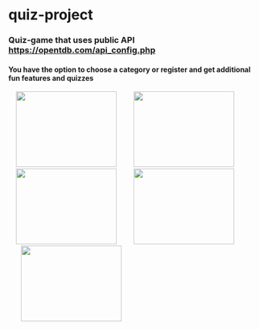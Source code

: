 # quiz-project
### Quiz-game that uses public API https://opentdb.com/api_config.php 
#### You have the option to choose a category or register and get additional fun features and quizzes

<div>
<img src='https://user-images.githubusercontent.com/76526621/115898018-bfb69c00-a465-11eb-9bec-9572d354a650.png' height = 150 width=200 hspace=15>
<img src = 'https://user-images.githubusercontent.com/76526621/115897650-5040ac80-a465-11eb-9426-ffce6d1ec052.png' height = 150 width=200 hspace=15>
<img src = 'https://user-images.githubusercontent.com/76526621/115898210-f7254880-a465-11eb-819a-08738efcf15b.png' height = 150 width=200 hspace=15>
<img src = 'https://user-images.githubusercontent.com/76526621/116718479-ac19b100-a9e2-11eb-8c3f-0b151d66ae7a.png' height = 150 width=200 hspace=15>
<img src = 'https://user-images.githubusercontent.com/76526621/116718795-061a7680-a9e3-11eb-9a1b-029a77d7867e.png' height = 150 width=200 hspace=25>
</div>
